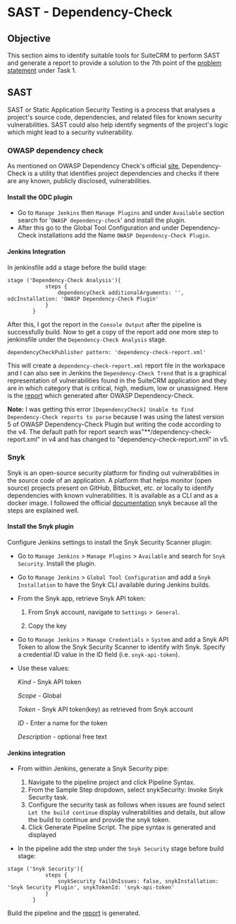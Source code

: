 # SAST - Dependency-Check

## Objective

This section aims to identify suitable tools for SuiteCRM to perform SAST and generate a report to provide a solution to the 7th point of the [problem statement](https://intern-appsecco.netlify.app/problem-statement/) under Task 1.

## SAST

SAST or Static Application Security Testing is a process that analyses a project's source code, dependencies, and related files for known security vulnerabilities. SAST could also help identify segments of the project's logic which might lead to a security vulnerability.

### OWASP dependency check

As mentioned on OWASP Dependency Check's official [site](https://plugins.jenkins.io/dependency-check-jenkins-plugin/), Dependency-Check is a utility that identifies project dependencies and checks if there are any known, publicly disclosed, vulnerabilities.

#### Install the ODC plugin

* Go to `Manage Jenkins` then `Manage Plugins` and under `Available` section search for '`OWASP dependency-check`' and install the plugin.
* After this go to the Global Tool Configuration and under Dependency-Check installations add the Name `OWASP Dependency-Check Plugin`.

#### Jenkins Integration 

In jenkinsfile add a stage before the build stage:
```
stage ('Dependency-Check Analysis'){
            steps {
                dependencyCheck additionalArguments: '', odcInstallation: 'OWASP Dependency-Check Plugin'
            }    
        }
```
After this, I got the report in the `Console Output` after the pipeline is successfully build. Now to get a copy of the report add one more step to jenkinsfile under the `Dependency-Check Analysis` stage.

```
dependencyCheckPublisher pattern: 'dependency-check-report.xml'  
```
This will create a `dependency-check-report.xml` report file in the workspace and I can also see in Jenkins the `Dependency-Check Trend` that is a graphical representation of vulnerabilities found in the SuiteCRM application and they are in which category that is critical, high, medium, low or unassigned. Here is the [report](https://github.com/Priyam5/internship-appsecco/blob/master/Reports/dependency-check-report.xml) which generated after OWASP Dependency-Check.

**Note:** I was getting this error `[DependencyCheck] Unable to find Dependency-Check reports to parse` because I was using the latest version 5 of OWASP Dependency-Check Plugin but writing the code according to the v4. The default path for report search was"**/dependency-check-report.xml" in v4 and has changed to "dependency-check-report.xml" in v5.

### Snyk

Snyk is an open-source security platform for finding out vulnerabilities in the source code of an application. A platform that helps monitor (open source) projects present on GitHub, Bitbucket, etc. or locally to identify dependencies with known vulnerabilities. It is available as a CLI and as a docker image. I followed the official [documentation](https://support.snyk.io/hc/en-us/articles/360004032217-Jenkins-integration-overview) snyk because all the steps are explained well. 

#### Install the Snyk plugin
Configure Jenkins settings to install the Snyk Security Scanner plugin: 

* Go to `Manage Jenkins` > `Manage Plugins` > `Available` and search for `Snyk Security`. Install the plugin.
* Go to `Manage Jenkins` > `Global Tool Configuration` and add a `Snyk Installation` to have the Snyk CLI available during Jenkins builds.
* From the Snyk app, retrieve Snyk API token:

    1. From Snyk account, navigate to `Settings` >` General`.

    2. Copy the key
   
* Go to `Manage Jenkins` > `Manage Credentials` > `System` and add a Snyk API Token to allow the Snyk Security Scanner to identify with Snyk. Specify a credential ID value in the ID field (i.e. `snyk-api-token`).
* Use these values:

    *Kind* - Snyk API token

    *Scope* - Global

    *Token* - Snyk API token(key) as retrieved from Snyk account

    *ID* - Enter a name for the token

    *Description* - optional free text
#### Jenkins integration

* From within Jenkins, generate a Snyk Security pipe:

    1. Navigate to the pipeline project and click Pipeline Syntax.
    2. From the Sample Step dropdown, select snykSecurity: Invoke Snyk Security task.
    3. Configure the security task as follows when issues are found select `Let the build continue` display vulnerabilities and details, but allow the build to continue and provide the snyk token.
    4. Click Generate Pipeline Script. The pipe syntax is generated and displayed
  
* In the pipeline add the step under the `Snyk Security` stage before build stage:
```
stage ('Snyk Security'){
            steps {
                snykSecurity failOnIssues: false, snykInstallation: 'Snyk Security Plugin', snykTokenId: 'snyk-api-token'
            }    
        }
```
Build the pipeline and the [report](https://github.com/Priyam5/internship-appsecco/blob/master/Reports/snyk_monitor_report.json) is generated. 
